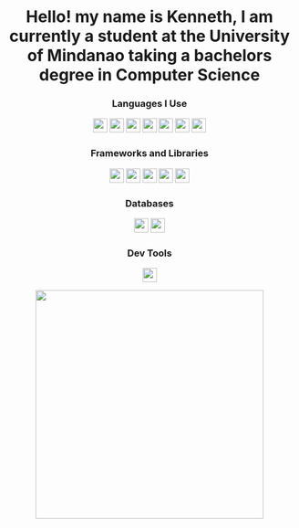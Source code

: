 <h1 align="center">Hello! my name is Kenneth, I am currently a student at the University of Mindanao taking a bachelors degree in Computer Science</h1>



<h3 align="center">Languages I Use</h3>
<p align="center">
   <img src="https://img.shields.io/badge/HTML5-E34F26?style=for-the-badge&logo=html5&logoColor=white"  height="25"/>
   <img src="https://img.shields.io/badge/php-%23777BB4.svg?style=for-the-badge&logo=php&logoColor=white"  height="25"/>
   <img src="https://img.shields.io/badge/CSS3-1572B6?style=for-the-badge&logo=css3&logoColor=white"  height="25"/>
   <img src="https://img.shields.io/badge/JavaScript-323330?style=for-the-badge&logo=javascript&logoColor=F7DF1E"  height="25"/>
   <img src="https://img.shields.io/badge/Python-14354C?style=for-the-badge&logo=python&logoColor=white"  height="25"/>
   <img src="https://img.shields.io/badge/Java-ED8B00?style=for-the-badge&logo=java&logoColor=white"  height="25"/>
   <img src="https://img.shields.io/badge/dart-%230175C2.svg?style=for-the-badge&logo=dart&logoColor=white"  height="25"/>
   
</p>
   
<h3 align="center">Frameworks and Libraries</h3>
<p align="center">
   <img src="https://img.shields.io/badge/node.js-6DA55F?style=for-the-badge&logo=node.js&logoColor=white"  height="25"/>
   <img src="https://img.shields.io/badge/express.js-%23404d59.svg?style=for-the-badge&logo=express&logoColor=%2361DAFB"  height="25"/>
   <img src="https://img.shields.io/badge/react-%2320232a.svg?style=for-the-badge&logo=react&logoColor=%2361DAFB"  height="25"/>
   <img src="https://img.shields.io/badge/Passport-34E27A.svg?style=for-the-badge&logo=Passport&logoColor=white"  height="25"/>
   <img src="https://img.shields.io/badge/Flutter-%2302569B.svg?style=for-the-badge&logo=Flutter&logoColor=white"  height="25"/>
</p>

<h3 align="center">Databases</h3>
<p align="center">
   <img src="https://img.shields.io/badge/MongoDB-%234ea94b.svg?style=for-the-badge&logo=mongodb&logoColor=white"  height="25"/>
   <img src="https://img.shields.io/badge/MariaDB-003545?style=for-the-badge&logo=mariadb&logoColor=white"  height="25"/>
</p>

<h3 align="center">Dev Tools</h3>
<p align="center">
   <img src="https://img.shields.io/badge/git-%23F05033.svg?style=for-the-badge&logo=git&logoColor=white"  height="25"/>
</p>

<div align="center">  
  <img width="400" src="https://github-readme-stats.vercel.app/api/top-langs/?username=thennek0&layout=compact&theme=cobalt" />
</div>



